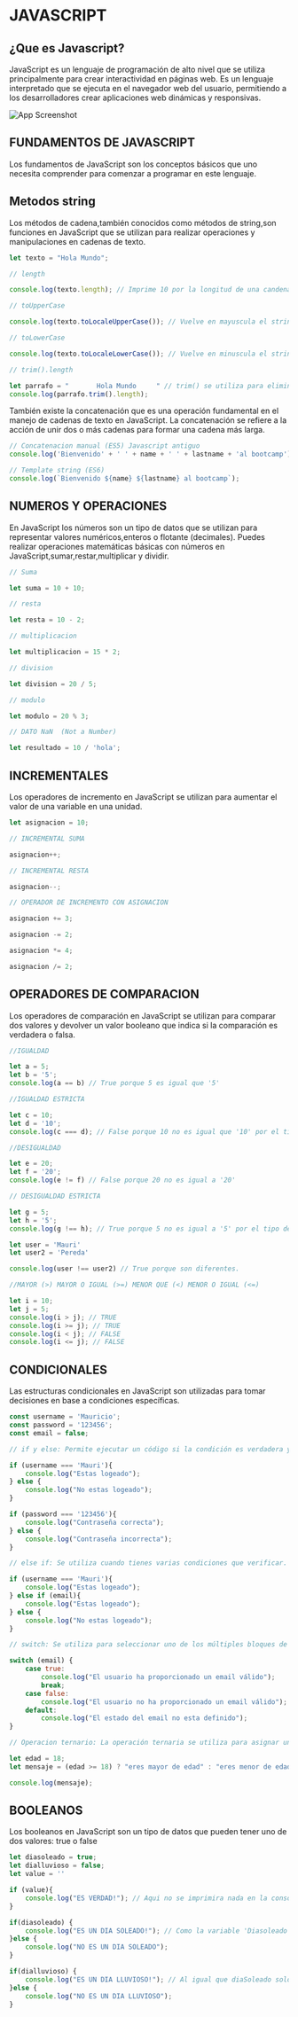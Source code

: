 # JAVASCRIPT

## ¿Que es Javascript?

JavaScript es un lenguaje de programación de alto nivel que se utiliza principalmente para crear interactividad en páginas web. Es un lenguaje interpretado que se ejecuta en el navegador web del usuario, permitiendo a los desarrolladores crear aplicaciones web dinámicas y responsivas.

![App Screenshot](image.png)

## FUNDAMENTOS DE JAVASCRIPT

Los fundamentos de JavaScript son los conceptos básicos que uno necesita comprender para comenzar a programar en este lenguaje.

## Metodos string

Los métodos de cadena,también conocidos como métodos de string,son funciones en JavaScript que se utilizan para realizar operaciones y manipulaciones en cadenas de texto.

```Javascript
let texto = "Hola Mundo";

// length 

console.log(texto.length); // Imprime 10 por la longitud de una candena

// toUpperCase

console.log(texto.toLocaleUpperCase()); // Vuelve en mayuscula el string en este caso "HOLA MUNDO"

// toLowerCase

console.log(texto.toLocaleLowerCase()); // Vuelve en minuscula el string en este caso "hola mundo"

// trim().length

let parrafo = "       Hola Mundo     " // trim() se utiliza para eliminar los espacios blancos al principio y al final 
console.log(parrafo.trim().length);
```

También existe la concatenación que es una operación fundamental en el manejo de cadenas de texto en JavaScript. La concatenación se refiere a la acción de unir dos o más cadenas para formar una cadena más larga.

```Javascript
// Concatenacion manual (ES5) Javascript antiguo
console.log('Bienvenido' + ' ' + name + ' ' + lastname + 'al bootcamp');

// Template string (ES6)
console.log(`Bienvenido ${name} ${lastname} al bootcamp`);
```

## NUMEROS Y OPERACIONES 

En JavaScript los números son un tipo de datos que se utilizan para representar valores numéricos,enteros o flotante (decimales). Puedes realizar operaciones matemáticas básicas con números en JavaScript,sumar,restar,multiplicar y dividir.

```Javascript
// Suma

let suma = 10 + 10;

// resta

let resta = 10 - 2;

// multiplicacion 

let multiplicacion = 15 * 2;

// division

let division = 20 / 5;

// modulo 

let modulo = 20 % 3;

// DATO NaN  (Not a Number)

let resultado = 10 / 'hola';
```

## INCREMENTALES

Los operadores de incremento en JavaScript se utilizan para aumentar el valor de una variable en una unidad.

```Javascript
let asignacion = 10;

// INCREMENTAL SUMA

asignacion++;

// INCREMENTAL RESTA

asignacion--;

// OPERADOR DE INCREMENTO CON ASIGNACION

asignacion += 3;

asignacion -= 2;

asignacion *= 4;

asignacion /= 2;
```

## OPERADORES DE COMPARACION

Los operadores de comparación en JavaScript se utilizan para comparar dos valores y devolver un valor booleano que indica si la comparación es verdadera o falsa.

```Javascript
//IGUALDAD 

let a = 5;
let b = '5';
console.log(a == b) // True porque 5 es igual que '5'

//IGUALDAD ESTRICTA 

let c = 10;
let d = '10';
console.log(c === d); // False porque 10 no es igual que '10' por el tipo de dato

//DESIGUALDAD 

let e = 20;
let f = '20';
console.log(e != f) // False porque 20 no es igual a '20'

// DESIGUALDAD ESTRICTA

let g = 5;
let h = '5';
console.log(g !== h); // True porque 5 no es igual a '5' por el tipo de dato

let user = 'Mauri'
let user2 = 'Pereda'

console.log(user !== user2) // True porque son diferentes.

//MAYOR (>) MAYOR O IGUAL (>=) MENOR QUE (<) MENOR O IGUAL (<=)

let i = 10;
let j = 5;
console.log(i > j); // TRUE
console.log(i >= j); // TRUE
console.log(i < j); // FALSE 
console.log(i <= j); // FALSE
```

## CONDICIONALES

Las estructuras condicionales en JavaScript son utilizadas para tomar decisiones en base a condiciones específicas. 

```Javascript
const username = 'Mauricio';
const password = '123456';
const email = false;

// if y else: Permite ejecutar un código si la condición es verdadera y el otro código si la condición es falsa.

if (username === 'Mauri'){
    console.log("Estas logeado");
} else {
    console.log("No estas logeado");
}

if (password === '123456'){
    console.log("Contraseña correcta");
} else {
    console.log("Contraseña incorrecta");
}

// else if: Se utiliza cuando tienes varias condiciones que verificar.

if (username === 'Mauri'){
    console.log("Estas logeado");
} else if (email){
    console.log("Estas logeado");
} else {
    console.log("No estas logeado");
}

// switch: Se utiliza para seleccionar uno de los múltiples bloques de código para ejecutar.

switch (email) {
    case true:
        console.log("El usuario ha proporcionado un email válido");
        break;
    case false:
        console.log("El usuario no ha proporcionado un email válido");
    default:
        console.log("El estado del email no esta definido");
}

// Operacion ternario: La operación ternaria se utiliza para asignar un mensaje a la variable mensaje dependiendo del valor de la variable

let edad = 18;
let mensaje = (edad >= 18) ? "eres mayor de edad" : "eres menor de edad";

console.log(mensaje);
```

## BOOLEANOS 

Los booleanos en JavaScript son un tipo de datos que pueden tener uno de dos valores: true o false

```Javascript
let diasoleado = true;
let dialluvioso = false;
let value = ''

if (value){
    console.log("ES VERDAD!"); // Aqui no se imprimira nada en la consola porque la variable 'value' se establece en una cadena vacia ' '' ' 
}

if(diasoleado) {
    console.log("ES UN DIA SOLEADO!"); // Como la variable 'Diasoleado' esta establecido en 'true' y siempre se ejecutara en if porque la condicional if es un si y else es un no,imprimiendo "ES UN DIA SOLEADO" pero si cambiamos el diaSoleado en False sera "NO ES UN DIA SOLEADO" 
}else {
    console.log("NO ES UN DIA SOLEADO");
}

if(dialluvioso) {
    console.log("ES UN DIA LLUVIOSO!"); // Al igual que diaSoleado solo que la variable dialluvioso esta en false. 
}else {
    console.log("NO ES UN DIA LLUVIOSO");
}
```

